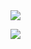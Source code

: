 <img src="http://i.imgur.com/OPFwP5z.png">

[![](http://img.youtube.com/vi/xop0fiK-l2Y/0.jpg)](https://www.youtube.com/watch?v=xop0fiK-l2Y)
